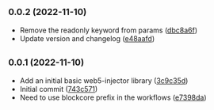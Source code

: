 ## <small>0.0.2 (2022-11-10)</small>

* Remove the readonly keyword from params ([dbc8a6f](https://github.com/block-core/web5-injector/commit/dbc8a6f))
* Update version and changelog ([e48aafd](https://github.com/block-core/web5-injector/commit/e48aafd))



## <small>0.0.1 (2022-11-10)</small>

* Add an initial basic web5-injector library ([3c9c35d](https://github.com/block-core/web5-injector/commit/3c9c35d))
* Initial commit ([743c571](https://github.com/block-core/web5-injector/commit/743c571))
* Need to use blockcore prefix in the workflows ([e7398da](https://github.com/block-core/web5-injector/commit/e7398da))




